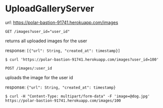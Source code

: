 # UploadGalleryServer


*url*: https://polar-bastion-91741.herokuapp.com/images

`GET /images?user_id="user_id"`

returns all uploaded images for the user

response: `[{"url": String, "created_at": timestamp}]`

`$ curl 'https://polar-bastion-91741.herokuapp.com/images?user_id=100'`


`POST /images/:user_id`

uploads the image for the user id

response: `{"url": String, "created_at": timestamp}`

`$ curl -H "Content-Type: multipart/form-data" -F 'image=@dog.jpg' https://polar-bastion-91741.herokuapp.com/images/100`

